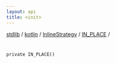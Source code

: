```yaml
---
layout: api
title: <init>
---
```

[stdlib](../../../index.html) / [kotlin](../../index.html) / [InlineStrategy](../index.html) / [IN_PLACE](index.html) / [<init>](_init_.html)

# <init>

```
private IN_PLACE()
```
